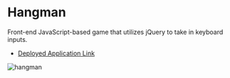 # Hangman

Front-end JavaScript-based game that utilizes jQuery to take in keyboard inputs.

* [Deployed Application Link](https://peaceful-wildwood-96416.herokuapp.com/)

![hangman](https://cloud.githubusercontent.com/assets/18273101/21715573/2dfeb85e-d3ba-11e6-8a02-a49458570558.gif)

